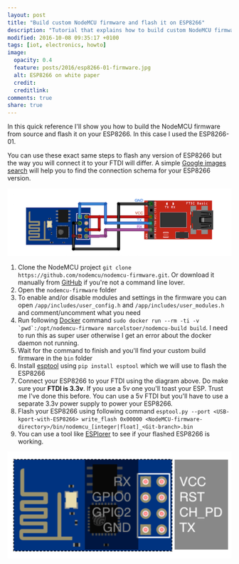 ```yaml
---
layout: post
title: "Build custom NodeMCU firmware and flash it on ESP8266"
description: "Tutorial that explains how to build custom NodeMCU firmware using Docker and flash your ESP8266 using an FTDI"
modified: 2016-10-08 09:35:17 +0100
tags: [iot, electronics, howto]
image:
  opacity: 0.4
  feature: posts/2016/esp8266-01-firmware.jpg
  alt: ESP8266 on white paper
  credit:
  creditlink:
comments: true
share: true
---
```

In this quick reference I'll show you how to build the NodeMCU firmware from source and flash it on your ESP8266. In this case I used the ESP8266-01.

You can use these exact same steps to flash any version of ESP8266 but the way you will connect it to your FTDI will differ. A simple [Google images search](https://www.google.be/search?q=esp8266-12+ftdi&biw=888&bih=1103&source=lnms&tbm=isch&sa=X&ved=0ahUKEwir-uiy4MrPAhWnK8AKHSCWCdMQ_AUIBigB) will help you to find the connection schema for your ESP8266 version.

![How to connect ESP8266 01 wifi module to FTDI](/images/posts/2016/esp8266-01-ftdi-connection.png)

1. Clone the NodeMCU project `git clone https://github.com/nodemcu/nodemcu-firmware.git`. Or download it manually from [GitHub](https://github.com/nodemcu/nodemcu-firmware.git) if you're not a command line lover.
2. Open the `nodemcu-firmware` folder
3. To enable and/or disable modules and settings in the firmware you can open `/app/includes/user_config.h` and `/app/includes/user_modules.h` and comment/uncomment what you need
4. Run following [Docker](https://www.docker.com/) command ``sudo docker run --rm -ti -v `pwd`:/opt/nodemcu-firmware marcelstoer/nodemcu-build build``. I need to run this as super user otherwise I get an error about the docker daemon not running.
5. Wait for the command to finish and you'll find your custom build firmware in the `bin` folder
6. Install [esptool](https://github.com/themadinventor/esptool) using `pip install esptool` which we will use to flash the ESP8266
7. Connect your ESP8266 to your FTDI using the diagram above. Do make sure your **FTDI is 3.3v**. If you use a 5v one you'll toast your ESP. Trust me I've done this before. You can use a 5v FTDI but you'll have to use a separate 3.3v power supply to power your ESP8266.
8. Flash your ESP8266 using following command `esptool.py --port <USB-kport-with-ESP8266> write_flash 0x00000 <NodeMCU-firmware-directory>/bin/nodemcu_[integer|float]_<Git-branch>.bin`
9. You can use a tool like [ESPlorer](http://esp8266.ru/esplorer/) to see if your flashed ESP8266 is working.

![Pinout overview of the ESP8266 01 wifi module](/images/posts/2016/esp8266-01-pinout.png)

